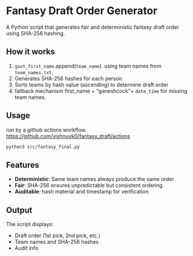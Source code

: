 # Fantasy Draft Order Generator

A Python script that generates fair and deterministic fantasy draft order using SHA-256 hashing.

## How it works

1. `govt_first_name`.append(`team_name`). using team names from `team_names.txt`.
2. Generates SHA-256 hashes for each person
3. Sorts teams by hash value (ascending) to determine draft order
4. fallback mechanism first_name + "ganeshcock"+ `date_time` for missing team names.

## Usage
run by a github actions workflow.
https://github.com/vishnuvk0/fantasy_draft/actions
```bash
python3 src/fantasy_final.py
```

## Features

- **Deterministic**: Same team names always produce the same order
- **Fair**: SHA-256 ensures unpredictable but consistent ordering
- **Auditable**: hash material and timestamp for verification

## Output

The script displays:
- Draft order (1st pick, 2nd pick, etc.)
- Team names and SHA-256 hashes
- Audit info
